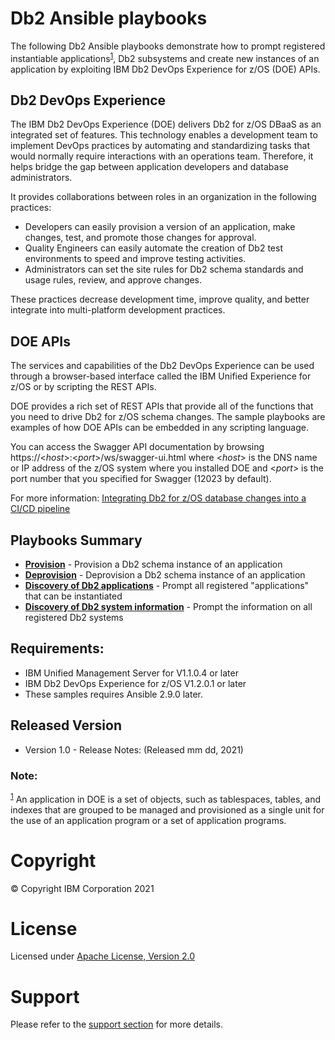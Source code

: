 # Db2 Ansible playbooks

The following Db2 Ansible playbooks demonstrate how to prompt registered instantiable applications<sup>[1](#footnote1)</sup>, Db2 subsystems and create new instances of an application by exploiting IBM Db2 DevOps Experience for z/OS (DOE) APIs.

## Db2 DevOps Experience

The IBM Db2 DevOps Experience (DOE) delivers Db2 for z/OS DBaaS as an integrated set of features. This technology enables a development team to implement DevOps practices by automating and standardizing tasks that would normally require interactions with an operations team. Therefore, it helps bridge the gap between application developers and database administrators.

It provides collaborations between roles in an organization in the following practices:
- Developers can easily provision a version of an application, make changes, test, and promote those changes for approval.
- Quality Engineers can easily automate the creation of Db2 test environments to speed and improve testing activities.
- Administrators can set the site rules for Db2 schema standards and usage rules, review, and approve changes.

These practices decrease development time, improve quality, and better integrate into multi-platform development practices.

## DOE APIs

The services and capabilities of the Db2 DevOps Experience can be used through a browser-based interface called the IBM Unified Experience for z/OS or by scripting the REST APIs.

DOE provides a rich set of REST APIs that provide all of the functions that you need to drive Db2 for z/OS schema changes. The sample playbooks are examples of how DOE APIs can be embedded in any scripting language.

You can access the Swagger API documentation by browsing https://<*host*>:<*port*>/ws/swagger-ui.html where <*host*> is the DNS name or IP address
of the z/OS system where you installed DOE and <*port*> is the port number that you specified for Swagger (12023 by default).

For more information: [Integrating Db2 for z/OS database changes into a CI/CD pipeline](https://www.redbooks.ibm.com/Redbooks.nsf/RedpieceAbstracts/redp5646.html?Open)

## Playbooks Summary
* [**Provision**](db2_provisioning/db2-schema-provision.yml) - Provision a Db2 schema instance of an application
* [**Deprovision**](db2_provisioning/db2-schema-deprovision.yml) - Deprovision a Db2 schema instance of an application
* [**Discovery of Db2 applications**](db2_applications/db2-get-applications.yml) - Prompt all registered "applications" that can be instantiated
* [**Discovery of Db2 system information**](db2_discovery/db2-discovery.yml) - Prompt the information on all registered Db2 systems

## Requirements:
* IBM Unified Management Server for V1.1.0.4 or later
* IBM Db2 DevOps Experience for z/OS V1.2.0.1 or later
* These samples requires Ansible 2.9.0 later.

## Released Version
* Version 1.0 - Release Notes: (Released mm dd, 2021)

### Note:
<sup>[1](#footnote1)</sup> An application in DOE is a set of objects, such as tablespaces, tables, and indexes that are grouped to be managed and provisioned as a single unit for the use of an application program or a set of application programs. 

# Copyright

© Copyright IBM Corporation 2021

# License

Licensed under [Apache License,
Version 2.0](https://opensource.org/licenses/Apache-2.0)

# Support

Please refer to the [support section](https://github.com/IBM/z_ansible_collections_samples/blob/master/README.md#support) for more
details.
